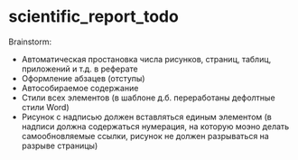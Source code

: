 scientific_report_todo
======================

Brainstorm:
* Автоматическая простановка числа рисунков, страниц, таблиц, приложений и т.д. в реферате
* Оформление абзацев (отступы)
* Автособираемое содержание
* Стили всех элементов (в шаблоне д.б. переработаны дефолтные стили Word)
* Рисунок с надписью должен вставляться единым элементом (в надписи должна содержаться нумерация, на которую моэно делать самообновляемые ссылки, рисунок не должен разрываться на разрыве страницы)
